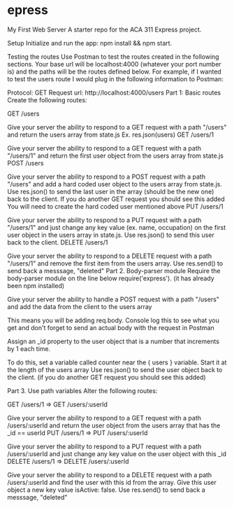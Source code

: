 # epress

My First Web Server
A starter repo for the ACA 311 Express project.

Setup
Initialize and run the app: npm install && npm start.

Testing the routes
Use Postman to test the routes created in the following sections. Your base url will be localhost:4000 (whatever your port number is) and the paths will be the routes defined below. For example, if I wanted to test the users route I would plug in the following information to Postman:

Protocol: GET
Request url: http://localhost:4000/users
Part 1: Basic routes
Create the following routes:

GET /users

Give your server the ability to respond to a GET request with a path "/users" and return the users array from state.js
Ex. res.json(users)
GET /users/1

Give your server the ability to respond to a GET request with a path "/users/1" and return the first user object from the users array from state.js
POST /users

Give your server the ability to respond to a POST request with a path "/users" and add a hard coded user object to the users array from state.js. Use res.json() to send the last user in the array (should be the new one) back to the client.
If you do another GET request you should see this added
You will need to create the hard coded user mentioned above
PUT /users/1

Give your server the ability to respond to a PUT request with a path "/users/1" and just change any key value (ex. name, occupation) on the first user object in the users array in state.js. Use res.json() to send this user back to the client.
DELETE /users/1

Give your server the ability to respond to a DELETE request with a path "/users/1" and remove the first item from the users array. Use res.send() to send back a messsage, "deleted"
Part 2. Body-parser module
Require the body-parser module on the line below require('express'). (it has already been npm installed)

Give your server the ability to handle a POST request with a path "/users" and add the data from the client to the users array

This means you will be adding req.body. Console log this to see what you get and don't forget to send an actual body with the request in Postman

Assign an _id property to the user object that is a number that increments by 1 each time.

To do this, set a variable called counter near the { users } variable. Start it at the length of the users array
Use res.json() to send the user object back to the client. (if you do another GET request you should see this added)

Part 3. Use path variables
Alter the following routes:

GET /users/1 => GET /users/:userId

Give your server the ability to respond to a GET request with a path /users/:userId and return the user object from the users array that has the _id == userId
PUT /users/1 => PUT /users/:userId

Give your server the ability to respond to a PUT request with a path /users/:userId and just change any key value on the user object with this _id
DELETE /users/1 => DELETE /users/:userId

Give your server the ability to respond to a DELETE request with a path /users/:userId and find the user with this id from the array. Give this user object a new key value isActive: false. Use res.send() to send back a messsage, "deleted"